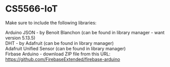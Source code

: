 # CS5566-IoT

Make sure to include the following libraries:

Arduino JSON - by Benoit Blanchon (can be found in library manager - want version 5.13.5)  
DHT - by Adafruit (can be found in library manager)  
Adafruit Unified Sensor (can be found in library manager)  
Firbase Arduino - download ZIP file from this URL: https://github.com/FirebaseExtended/firebase-arduino
